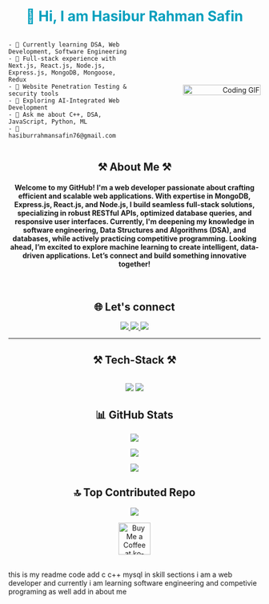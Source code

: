 




<h1 align="center" style="color: #009FBD; font-weight:bold">👋 Hi, I am Hasibur Rahman Safin</h1>
<p>
 

 <div style="display: flex; align-items: center; gap: 20px; width: 100%;">
  <div style="flex: 1;">
    
    
    - 🌱 Currently learning DSA, Web Development, Software Engineering  
    - 🎨 Full-stack experience with Next.js, React.js, Node.js, Express.js, MongoDB, Mongoose, Redux  
    - 🔐 Website Penetration Testing & security tools  
    - 🤖 Exploring AI-Integrated Web Development  
    - 💬 Ask me about C++, DSA, JavaScript, Python, ML  
    - 📧 hasiburrahmansafin76@gmail.com  
    
  </div>
  
  <div style="flex: 1; text-align: right;">
    <img src="https://media0.giphy.com/media/v1.Y2lkPTc5MGI3NjExbmFjcTk3dHJrbnR2OWoyMjhnc29uenU5bjl2MnRsdjFmaGxmY25rYiZlcD12MV9pbnRlcm5hbF9naWZfYnlfaWQmY3Q9Zw/26tn33aiTi1jkl6H6/giphy.gif" width="80%" alt="Coding GIF"/>
  </div>
</div>

<h2 align="center">⚒️ About Me ⚒️</h2>
<h4 align="center">Welcome to my GitHub! I'm a web developer passionate about crafting efficient and scalable web applications. With expertise in MongoDB, Express.js, React.js, and Node.js, I build seamless full-stack solutions, specializing in robust RESTful APIs, optimized database queries, and responsive user interfaces. Currently, I'm deepening my knowledge in software engineering, Data Structures and Algorithms (DSA), and databases, while actively practicing competitive programming. Looking ahead, I’m excited to explore machine learning to create intelligent, data-driven applications. Let’s connect and build something innovative together! </h4>

<br/>
<h2 align="center">🌐 Let's connect</h2>

</p>


 <div align="center"> 
  <a href="mailto:pedro.sales.hasiburrahmansafin76@gmail.com ">
    <img src="https://img.shields.io/badge/Gmail-333333?style=for-the-badge&logo=gmail&logoColor=red" />
  </a>
  <a href="https://www.linkedin.com/in/hasibur-rahman-safin/" target="_blank">
    <img src="https://img.shields.io/badge/LinkedIn-0077B5?style=for-the-badge&logo=linkedin&logoColor=white" target="_blank" />
  </a>
  <a href="https://hasibur-rahman-safin.netlify.app/" target="_blank">
     <img src="https://img.shields.io/badge/Portfolio-FF5722?style=for-the-badge&logo=todoist&logoColor=white" target="_blank" /> <!-- sqlite, safari, google-chrome are other good icon options -->
  </a>
</div>

 <hr/>


<h2 align="center">⚒️ Tech-Stack ⚒️</h2>
<br/>
<div align="center">
    <img src="https://skillicons.dev/icons?i=react,bootstrap,mui,html,css,vscode,github,figma,tailwind,git" />
    <img src="https://skillicons.dev/icons?i=nodejs,python,javascript,java,typescript,express,firebase,mongodb,nextjs,c,cpp,mysql" /><br>
</div>




  
 


<h2 align="center" >📊 GitHub Stats</h2>


<div align="center">

![](https://github-readme-stats.vercel.app/api?username=hr-safin&theme=radical&hide_border=false&include_all_commits=true&count_private=true)


</div>


<div align="center">

![](https://github-readme-streak-stats.herokuapp.com/?user=hr-safin&theme=radical&hide_border=false)

</div>


<div align="center" >

![](https://github-readme-stats.vercel.app/api/top-langs/?username=hr-safin&theme=radical&hide_border=false&include_all_commits=true&count_private=true&layout=compact)

</div>







<h2 align="center">🔝 Top Contributed Repo</h2>

<div align="center">

![](https://github-contributor-stats.vercel.app/api?username=hr-safin&limit=5&theme=radical&combine_all_yearly_contributions=true)
</div>


<div align="center">
<a href='https://ko-fi.com/V7V4RAK9C' target='_blank'><img height='64' style='border:0px;height:64px;' src='https://storage.ko-fi.com/cdn/kofi1.png?v=3' border='0' alt='Buy Me a Coffee at ko-fi.com' /></a>
</div>

<br/>














 this is my readme code add c c++ mysql in skill sections i am a web developer and currently i am learning software engineering and competivie programing as well add in about me
